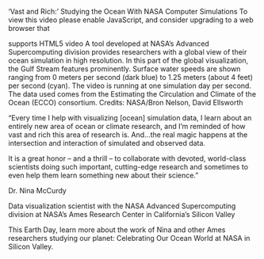 ‘Vast and Rich:’ Studying the Ocean With NASA Computer Simulations 
 To view this video please enable JavaScript, and consider upgrading to a web browser that

supports HTML5 video A tool developed at NASA’s Advanced Supercomputing division provides researchers with a global view of their ocean simulation in high resolution. In this part of the global visualization, the Gulf Stream features prominently. Surface water speeds are shown ranging from 0 meters per second (dark blue) to 1.25 meters (about 4 feet) per second (cyan). The video is running at one simulation day per second. The data used comes from the Estimating the Circulation and Climate of the Ocean (ECCO) consortium. Credits: NASA/Bron Nelson, David Ellsworth

“Every time I help with visualizing [ocean] simulation data, I learn about an entirely new area of ocean or climate research, and I’m reminded of how vast and rich this area of research is. And…the real magic happens at the intersection and interaction of simulated and observed data.

It is a great honor – and a thrill – to collaborate with devoted, world-class scientists doing such important, cutting-edge research and sometimes to even help them learn something new about their science.”

Dr. Nina McCurdy

Data visualization scientist with the NASA Advanced Supercomputing division at NASA’s Ames Research Center in California’s Silicon Valley

This Earth Day, learn more about the work of Nina and other Ames researchers studying our planet: Celebrating Our Ocean World at NASA in Silicon Valley.
